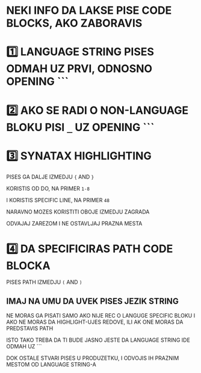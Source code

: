 # NEKI INFO DA LAKSE PISE CODE BLOCKS, AKO ZABORAVIS

# :one: LANGUAGE STRING PISES ODMAH UZ PRVI, ODNOSNO OPENING ```

# :two: AKO SE RADI O NON-LANGUAGE BLOKU PISI `_` UZ OPENING ```

# :three: SYNATAX HIGHLIGHTING

PISES GA DALJE IZMEDJU `{` AND `}`

KORISTIS OD DO, NA PRIMER `1-8`

I KORISTIS SPECIFIC LINE, NA PRIMER `48`

NARAVNO MOZES KORISTITI OBOJE IZMEDJU ZAGRADA

ODVAJAJ ZAREZOM I NE OSTAVLJAJ PRAZNA MESTA

# :four: DA SPECIFICIRAS PATH CODE BLOCKA

PISES PATH IZMEDJU `(` AND `)`

## IMAJ NA UMU DA UVEK PISES JEZIK STRING

NE MORAS GA PISATI SAMO AKO NIJE REC O LANGUGE SPECIFIC BLOKU I AKO NE MORAS DA HIGHLIGHT-UJES REDOVE, ILI AK ONE MORAS DA PREDSTAVIS PATH

ISTO TAKO TREBA DA TI BUDE JASNO JESTE DA LANGUAGE STRING IDE ODMAH UZ ```

DOK OSTALE STVARI PISES U PRODUZETKU, I ODVOJIS IH PRAZNIM MESTOM OD LANGUAGE STRING-A
